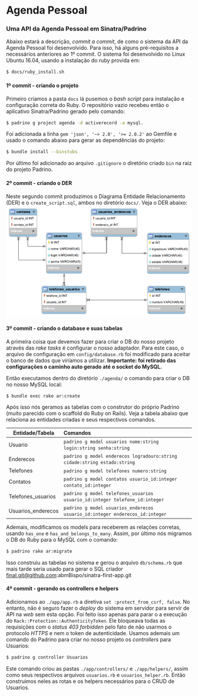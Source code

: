 # Agenda Pessoal

### Uma API da Agenda Pessoal em Sinatra/Padrino
Abaixo estará a descrição, _commit a commit_, de como o sistema da API da Agenda Pessoal foi desenvolvido. Para isso, há alguns pré-requisitos a necessários anteriores ao 1º commit. O sistema foi desenvolvido no Linux Ubuntu 16.04, usando a instalação do ruby provida em:
```sh
$ docs/ruby_install.sh
```

#### 1º commit - criando o projeto
Primeiro criamos a pasta `docs` lá pusemos o *bash script* para instalação e configuração correta do Ruby. O repositório vazio recebeu então o aplicativo Sinatra/Padrino gerado pelo comando:
```sh
$ padrino g project agenda -d activerecord -a mysql.
```
Foi adicionada a linha `gem 'json', '~> 2.0', '>= 2.0.2'` ao Gemfile e usado o comando abaixo para gerar as dependências do projeto:
```sh
$ bundle install --binstubs
```

Por último foi adicionado ao arquivo `.gitignore` o diretório criado `bin` na raiz do projeto Padrino.

#### 2º commit - criando o DER
Neste segundo commit produzimos o Diagrama Entidade Relacionamento (DER) e o `create_script.sql`, ambos no diretório `docs/`. Veja o DER abaixo:
![DER][DER]

[DER]: https://github.com/abmBispo/agenda-sinatra-padrino/raw/master/docs/DER.png "DER"

#### 3º commit - criando o database e suas tabelas
A primeira coisa que devemos fazer para criar o DB do nosso projeto através das *rake tasks* é configurar o nosso adaptador. Para este caso, o arquivo de configuração em `config/database.rb` foi modificado para aceitar o banco de dados que viríamos a utilizar. **Importante: foi retirado das configurações o caminho auto gerado até o socket do MySQL.**

Então executamos dentro do diretório `./agenda/` o comando para criar o DB no nosso MySQL local:
```sh
$ bundle exec rake ar:create
```
Após isso nós geramos as tabelas com o construtor do próprio Padrino (muito parecido com o scaffold do Ruby on Rails). Veja a tabela abaixo que relaciona as entidades criadas e seus respectivos comandos.

|  Entidade/Tabela | Comandos     |
| ---------------- |:-------------|
| Usuario          |`padrino g model usuarios nome:string login:string senha:string`|
| Enderecos        | `padrino g model enderecos logradouro:string cidade:string estado:string` |
| Telefones        | `padrino g model telefones numero:string` |
| Contatos        | `padrino g model contatos usuario_id:integer contato_id:integer` |
| Telefones_usuarios|`padrino g model telefones_usuarios usuario_id:integer telefone_id:integer`|
| Usuarios_enderecos| `padrino g model usuarios_enderecos usuario_id:integer enderecos_id:integer` |

Ademais, modificamos os models para receberem as relações corretas, usando `has_one` e `has_and_belongs_to_many`. Assim, por último nós migramos o DB do Ruby para o MySQL com o comando:
```sh
$ padrino rake ar:migrate
```
Isso construiu as tabelas no sistema e gerou o arquivo `db/schema.rb` que mais tarde seria usado para gerar o SQL criador final.git@github.com:abmBispo/sinatra-first-app.git

#### 4º commit - gerando os controllers e helpers
Adicionamos ao `./app/app.rb` a diretiva `set :protect_from_csrf, false`. No entanto, não é seguro fazer o _deploy_ do sistema em servidor para servir de API na _web_ sem esta opção. Foi feito isso apenas para parar o a execução do `Rack::Protection::AuthenticityToken`. Ele bloqueava todas as requisições com o _status 403 forbidden_ pelo fato de não usarmos o protocolo _HTTPS_ e nem o token de autenticidade.
Usamos ademais um comando do Padrino para criar no nosso projeto os _controllers_
para Usuarios:
```sh
$ padrino g controller Usuarios
```
Este comando criou as pastas `./app/controllers/` e `./app/helpers/`, assim como seus respectivos arquivos `usuarios.rb` e `usuarios_helper.rb`. Então construimos neles as rotas e os helpers necessários para o CRUD de Usuarios.
